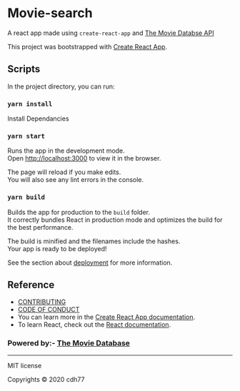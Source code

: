 # Movie-search


A react app made using `create-react-app` and [The Movie Databse API](https://www.themoviedb.org/)

This project was bootstrapped with [Create React App](https://github.com/facebook/create-react-app).

## Scripts

In the project directory, you can run:

### `yarn install`

Install Dependancies


### `yarn start`

Runs the app in the development mode.<br />
Open [http://localhost:3000](http://localhost:3000) to view it in the browser.

The page will reload if you make edits.<br />
You will also see any lint errors in the console.

### `yarn build`

Builds the app for production to the `build` folder.<br />
It correctly bundles React in production mode and optimizes the build for the best performance.

The build is minified and the filenames include the hashes.<br />
Your app is ready to be deployed!

See the section about [deployment](https://facebook.github.io/create-react-app/docs/deployment) for more information.

## Reference


- [CONTRIBUTING](CONTRIBUTING.md)
- [CODE OF CONDUCT](CODE_OF_CONDUCT.md)
- You can learn more in the [Create React App documentation](https://facebook.github.io/create-react-app/docs/getting-started).
- To learn React, check out the [React documentation](https://reactjs.org/).


### Powered by:-  [The Movie Database](https://www.themoviedb.org/)


<hr>

MIT license

Copyrights © 2020 cdh77
